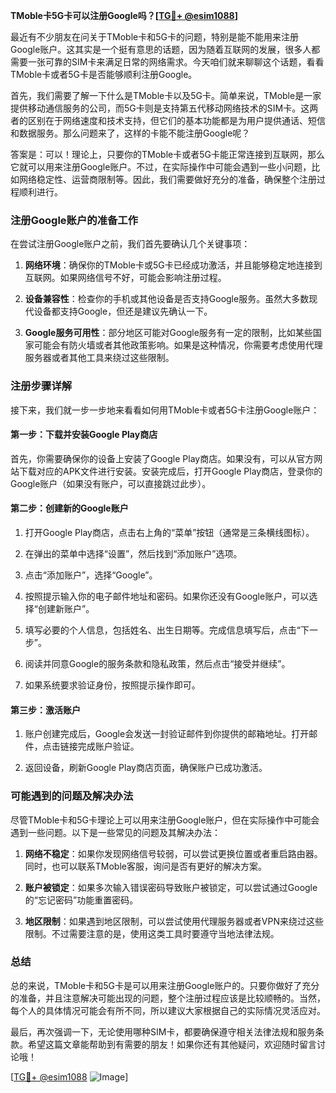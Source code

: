 **TMoble卡5G卡可以注册Google吗？[[TG💪+ @esim1088](https://t.me/s/esim1088)]**

最近有不少朋友在问关于TMoble卡和5G卡的问题，特别是能不能用来注册Google账户。这其实是一个挺有意思的话题，因为随着互联网的发展，很多人都需要一张可靠的SIM卡来满足日常的网络需求。今天咱们就来聊聊这个话题，看看TMoble卡或者5G卡是否能够顺利注册Google。

首先，我们需要了解一下什么是TMoble卡以及5G卡。简单来说，TMoble是一家提供移动通信服务的公司，而5G卡则是支持第五代移动网络技术的SIM卡。这两者的区别在于网络速度和技术支持，但它们的基本功能都是为用户提供通话、短信和数据服务。那么问题来了，这样的卡能不能注册Google呢？

答案是：可以！理论上，只要你的TMoble卡或者5G卡能正常连接到互联网，那么它就可以用来注册Google账户。不过，在实际操作中可能会遇到一些小问题，比如网络稳定性、运营商限制等。因此，我们需要做好充分的准备，确保整个注册过程顺利进行。

### 注册Google账户的准备工作

在尝试注册Google账户之前，我们首先要确认几个关键事项：

1. **网络环境**：确保你的TMoble卡或5G卡已经成功激活，并且能够稳定地连接到互联网。如果网络信号不好，可能会影响注册过程。
   
2. **设备兼容性**：检查你的手机或其他设备是否支持Google服务。虽然大多数现代设备都支持Google，但还是建议先确认一下。

3. **Google服务可用性**：部分地区可能对Google服务有一定的限制，比如某些国家可能会有防火墙或者其他政策影响。如果是这种情况，你需要考虑使用代理服务器或者其他工具来绕过这些限制。

### 注册步骤详解

接下来，我们就一步一步地来看看如何用TMoble卡或者5G卡注册Google账户：

#### 第一步：下载并安装Google Play商店

首先，你需要确保你的设备上安装了Google Play商店。如果没有，可以从官方网站下载对应的APK文件进行安装。安装完成后，打开Google Play商店，登录你的Google账户（如果没有账户，可以直接跳过此步）。

#### 第二步：创建新的Google账户

1. 打开Google Play商店，点击右上角的“菜单”按钮（通常是三条横线图标）。
   
2. 在弹出的菜单中选择“设置”，然后找到“添加账户”选项。

3. 点击“添加账户”，选择“Google”。

4. 按照提示输入你的电子邮件地址和密码。如果你还没有Google账户，可以选择“创建新账户”。

5. 填写必要的个人信息，包括姓名、出生日期等。完成信息填写后，点击“下一步”。

6. 阅读并同意Google的服务条款和隐私政策，然后点击“接受并继续”。

7. 如果系统要求验证身份，按照提示操作即可。

#### 第三步：激活账户

1. 账户创建完成后，Google会发送一封验证邮件到你提供的邮箱地址。打开邮件，点击链接完成账户验证。

2. 返回设备，刷新Google Play商店页面，确保账户已成功激活。

### 可能遇到的问题及解决办法

尽管TMoble卡和5G卡理论上可以用来注册Google账户，但在实际操作中可能会遇到一些问题。以下是一些常见的问题及其解决办法：

1. **网络不稳定**：如果你发现网络信号较弱，可以尝试更换位置或者重启路由器。同时，也可以联系TMoble客服，询问是否有更好的解决方案。

2. **账户被锁定**：如果多次输入错误密码导致账户被锁定，可以尝试通过Google的“忘记密码”功能重置密码。

3. **地区限制**：如果遇到地区限制，可以尝试使用代理服务器或者VPN来绕过这些限制。不过需要注意的是，使用这类工具时要遵守当地法律法规。

### 总结

总的来说，TMoble卡和5G卡是可以用来注册Google账户的。只要你做好了充分的准备，并且注意解决可能出现的问题，整个注册过程应该是比较顺畅的。当然，每个人的具体情况可能会有所不同，所以建议大家根据自己的实际情况灵活应对。

最后，再次强调一下，无论使用哪种SIM卡，都要确保遵守相关法律法规和服务条款。希望这篇文章能帮助到有需要的朋友！如果你还有其他疑问，欢迎随时留言讨论哦！

[[TG💪+ @esim1088](https://t.me/s/esim1088) ![Image](https://i.postimg.cc/4NQfJmqS/Snipaste-2025-05-13-00-14-12.png)]